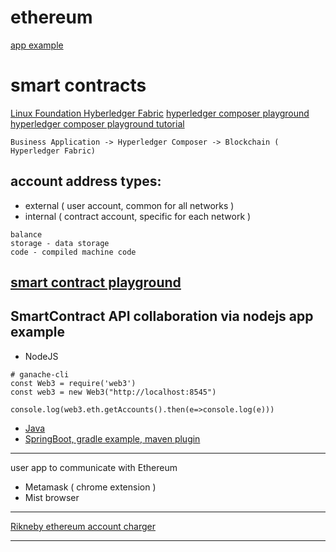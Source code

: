 # ethereum
[app example](https://github.com/StephenGrider/EthereumCasts)


# smart contracts
[Linux Foundation Hyberledger Fabric](https://www.hyperledger.org/)
[hyperledger composer playground](http://composer-playground.mybluemix.net/login)
[hyperledger composer playground tutorial](https://hyperledger.github.io/composer/latest/tutorials/playground-tutorial.html)
```
Business Application -> Hyperledger Composer -> Blockchain ( Hyperledger Fabric)
```

## account address types:
* external ( user account, common for all networks )
* internal ( contract account, specific for each network )
```
balance
storage - data storage
code - compiled machine code 
```

## [smart contract playground](http://remix.ethereum.org)


## SmartContract API collaboration via nodejs app example
* NodeJS
```
# ganache-cli 
const Web3 = require('web3')
const web3 = new Web3("http://localhost:8545")

console.log(web3.eth.getAccounts().then(e=>console.log(e)))
```
* [Java](https://docs.web3j.io/getting_started.html)
* [SpringBoot, gradle example, maven plugin](https://github.com/web3j/)

---
user app to communicate with Ethereum
* Metamask ( chrome extension )
* Mist browser

---
[Rikneby ethereum account charger](rinkeby-faucet.com)

---

